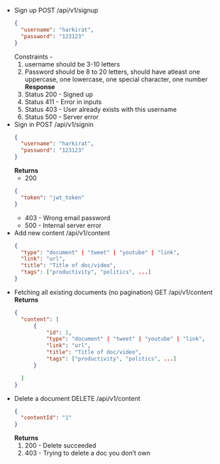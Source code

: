 - Sign up
  POST /api/v1/signup
  ```json
  {
    "username": "harkirat",
    "password": "123123"
  }
  ```
  Constraints -
  1. username should be 3-10 letters
  2. Password should be 8 to 20 letters, should have atleast one uppercase, one lowercase, one special character, one number
  **Response**
  1. Status 200 - Signed up
  2. Status 411 - Error in inputs
  3. Status 403 - User already exists with this username
  4. Status 500 - Server error
- Sign in
  POST /api/v1/signin
  ```json
  {
    "username": "harkirat",
    "password": "123123"
  }
  ```
  **Returns**
  - 200
  ```json
  {
    "token": "jwt_token"
  }
  ```
  - 403 - Wrong email password
  - 500 - Internal server error
- Add new content
  /api/v1/content
  ```json
  {
  	"type": "document" | "tweet" | "youtube" | "link",
  	"link": "url",
  	"title": "Title of doc/video",
  	"tags": ["productivity", "politics", ...]
  }
  ```
- Fetching all existing documents (no pagination)
  GET /api/v1/content
  **Returns**
  ```json
  {
  	"content": [
  		{
  			"id": 1,
  			"type": "document" | "tweet" | "youtube" | "link",
  			"link": "url",
  			"title": "Title of doc/video",
  			"tags": ["productivity", "politics", ...]
  		}

  	]
  }
  ```
- Delete a document
  DELETE /api/v1/content
  ```json
  {
    "contentId": "1"
  }
  ```
  **Returns**
  1. 200 - Delete succeeded
  2. 403 - Trying to delete a doc you don’t own

